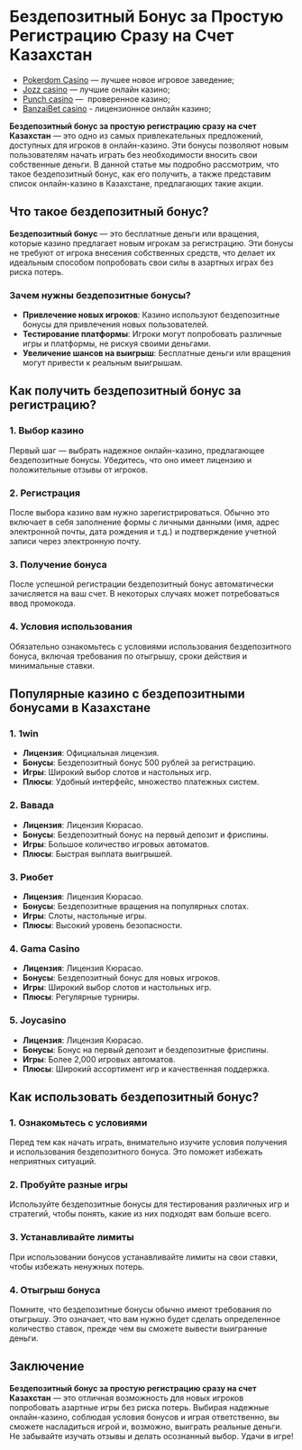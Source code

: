 # Бездепозитный Бонус за Простую Регистрацию Сразу на Счет Казахстан

* [Pokerdom Casino](https://brandplay.link/FwVc4f) — лучшее новое игровое заведение;
* [Jozz casino](https://tk435zi5i9.com/alt/jozz/registration?e8250665e216213938eeaefaf3e61c0a) — лучшие онлайн казино;
* [Punch casino](https://betpunch1.com/d638d6d39) —  проверенное казино;
* [BanzaiBet casino](https://bnzstr009.com/e9rVJ) - лицензионное онлайн казино;

**Бездепозитный бонус за простую регистрацию сразу на счет Казахстан** — это одно из самых привлекательных предложений, доступных для игроков в онлайн-казино. Эти бонусы позволяют новым пользователям начать играть без необходимости вносить свои собственные деньги. В данной статье мы подробно рассмотрим, что такое бездепозитный бонус, как его получить, а также представим список онлайн-казино в Казахстане, предлагающих такие акции.

## Что такое бездепозитный бонус?

**Бездепозитный бонус** — это бесплатные деньги или вращения, которые казино предлагает новым игрокам за регистрацию. Эти бонусы не требуют от игрока внесения собственных средств, что делает их идеальным способом попробовать свои силы в азартных играх без риска потерь.

### Зачем нужны бездепозитные бонусы?

* **Привлечение новых игроков**: Казино используют бездепозитные бонусы для привлечения новых пользователей.
* **Тестирование платформы**: Игроки могут попробовать различные игры и платформы, не рискуя своими деньгами.
* **Увеличение шансов на выигрыш**: Бесплатные деньги или вращения могут привести к реальным выигрышам.

## Как получить бездепозитный бонус за регистрацию?

### 1. Выбор казино

Первый шаг — выбрать надежное онлайн-казино, предлагающее бездепозитные бонусы. Убедитесь, что оно имеет лицензию и положительные отзывы от игроков.

### 2. Регистрация

После выбора казино вам нужно зарегистрироваться. Обычно это включает в себя заполнение формы с личными данными (имя, адрес электронной почты, дата рождения и т.д.) и подтверждение учетной записи через электронную почту.

### 3. Получение бонуса

После успешной регистрации бездепозитный бонус автоматически зачисляется на ваш счет. В некоторых случаях может потребоваться ввод промокода.

### 4. Условия использования

Обязательно ознакомьтесь с условиями использования бездепозитного бонуса, включая требования по отыгрышу, сроки действия и минимальные ставки.

## Популярные казино с бездепозитными бонусами в Казахстане

### 1. **1win**

* **Лицензия**: Официальная лицензия.
* **Бонусы**: Бездепозитный бонус 500 рублей за регистрацию.
* **Игры**: Широкий выбор слотов и настольных игр.
* **Плюсы**: Удобный интерфейс, множество платежных систем.

### 2. **Вавада**

* **Лицензия**: Лицензия Кюрасао.
* **Бонусы**: Бездепозитный бонус на первый депозит и фриспины.
* **Игры**: Большое количество игровых автоматов.
* **Плюсы**: Быстрая выплата выигрышей.

### 3. **Риобет**

* **Лицензия**: Лицензия Кюрасао.
* **Бонусы**: Бездепозитные вращения на популярных слотах.
* **Игры**: Слоты, настольные игры.
* **Плюсы**: Высокий уровень безопасности.

### 4. **Gama Casino**

* **Лицензия**: Лицензия Кюрасао.
* **Бонусы**: Бездепозитный бонус для новых игроков.
* **Игры**: Широкий выбор слотов и настольных игр.
* **Плюсы**: Регулярные турниры.

### 5. **Joycasino**

* **Лицензия**: Лицензия Кюрасао.
* **Бонусы**: Бонус на первый депозит и бездепозитные фриспины.
* **Игры**: Более 2,000 игровых автоматов.
* **Плюсы**: Широкий ассортимент игр и качественная поддержка.

## Как использовать бездепозитный бонус?

### 1. Ознакомьтесь с условиями

Перед тем как начать играть, внимательно изучите условия получения и использования бездепозитного бонуса. Это поможет избежать неприятных ситуаций.

### 2. Пробуйте разные игры

Используйте бездепозитные бонусы для тестирования различных игр и стратегий, чтобы понять, какие из них подходят вам больше всего.

### 3. Устанавливайте лимиты

При использовании бонусов устанавливайте лимиты на свои ставки, чтобы избежать ненужных потерь.

### 4. Отыгрыш бонуса

Помните, что бездепозитные бонусы обычно имеют требования по отыгрышу. Это означает, что вам нужно будет сделать определенное количество ставок, прежде чем вы сможете вывести выигранные деньги.

## Заключение

**Бездепозитный бонус за простую регистрацию сразу на счет Казахстан** — это отличная возможность для новых игроков попробовать азартные игры без риска потерь. Выбирая надежные онлайн-казино, соблюдая условия бонусов и играя ответственно, вы сможете насладиться игрой и, возможно, выиграть реальные деньги. Не забывайте изучать отзывы и делать осознанный выбор. Удачи в игре!
